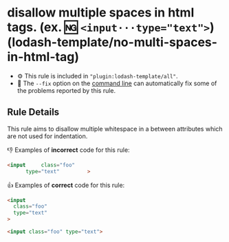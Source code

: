 # disallow multiple spaces in html tags. (ex. :ng: `<input···type="text">`) (lodash-template/no-multi-spaces-in-html-tag)

- :gear: This rule is included in `"plugin:lodash-template/all"`.
- :wrench: The `--fix` option on the [command line](http://eslint.org/docs/user-guide/command-line-interface#fix) can automatically fix some of the problems reported by this rule.

## Rule Details

This rule aims to disallow multiple whitespace in a between attributes which are not used for indentation.

:-1: Examples of **incorrect** code for this rule:

```html
<input     class="foo"
      type="text"         >
```

:+1: Examples of **correct** code for this rule:

```html
<input
  class="foo"
  type="text"
>

<input class="foo" type="text">
```